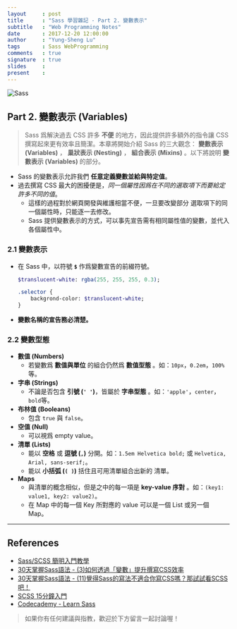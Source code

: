 ```yaml
---
layout     : post
title      : "Sass 學習雜記 - Part 2. 變數表示"
subtitle   : "Web Programming Notes"
date       : 2017-12-20 12:00:00
author     : "Yung-Sheng Lu"
tags       : Sass WebProgramming
comments   : true
signature  : true
slides     : 
present    : 
---
```


![Sass](https://i.imgur.com/7vx71Hx.png)

## Part 2. 變數表示 (Variables)

> Sass 爲解決過去 CSS 許多 **不便** 的地方，因此提供許多額外的指令讓 CSS 撰寫起來更有效率且簡潔。本章將開始介紹 Sass 的三大觀念： **變數表示 (Variables)** ， **巢狀表示 (Nesting)** ， **組合表示 (Mixins)** 。以下將說明 **變數表示 (Variables)** 的部分。

* Sass 的變數表示允許我們 **任意定義變數並給與特定值**。
* 過去撰寫 CSS 最大的困擾便是，*同一個屬性因爲在不同的選取項下而要給定許多不同的值*。
    * 這樣的過程對於網頁開發與維護相當不便，一旦要改變部分 選取項下的同一個屬性時，只能逐一去修改。
    * Sass 提供變數表示的方式，可以事先宣告需有相同屬性值的變數，並代入各個屬性中。

### 2.1 變數表示

* 在 Sass 中，以符號 **`$`** 作爲變數宣告的前綴符號。
    ```sass
    $translucent-white: rgba(255, 255, 255, 0.3);

    .selector {
        backgrond-color: $translucent-white;
    }
    ```
* **變數名稱的宣告務必清楚。**

### 2.2 變數型態

* **數值 (Numbers)**
    * 若變數爲 **數值與單位** 的組合仍然爲 **數值型態** 。如：`10px`，`0.2em`，`100%`等。 
* **字串 (Strings)**
    * 不論是否包含 **引號 (`' '`)**，皆屬於 **字串型態** 。如：`'apple'`，`center`，`bold`等。
* **布林值 (Booleans)**
    * 包含 `true` 與 `false`。
* **空值 (Null)**
    * 可以視爲 empty value。
* **清單 (Lists)**
    * 能以 **空格** 或 **逗號 (`,`)** 分開。如：`1.5em Helvetica bold;` 或 `Helvetica, Arial, sans-serif;`。
    * 能以 **小括弧 (`( )`)** 括住且可用清單組合出新的 清單。
* **Maps**
    * 與清單的概念相似，但是之中的每一項是 **key-value 序對** 。如：`(key1: value1, key2: value2)`。
    * 在 Map 中的每一個 Key 所對應的 value 可以是一個 List 或另一個 Map。

---

## References

* [Sass/SCSS 簡明入門教學](http://blog.kdchang.cc/2016/10/11/sass-scss-tutorial-introduction/)
* [30天掌握Sass語法 - (3)如何透過「變數」提升撰寫CSS效率](https://ithelp.ithome.com.tw/articles/10127206)
* [30天掌握Sass語法 - (11)覺得Sass的寫法不適合你寫CSS嗎？那試試看SCSS吧！](https://ithelp.ithome.com.tw/articles/10130129)
* [SCSS 15分鐘入門](http://eddychang.me/blog/others/91-scss-15-mins.html)
* [Codecademy - Learn Sass](https://www.codecademy.com/learn/learn-sass)

> 如果你有任何建議與指教，歡迎於下方留言一起討論喔！